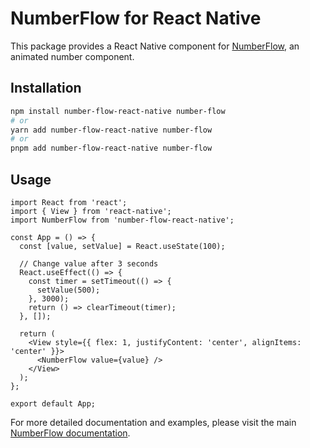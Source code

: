 # NumberFlow for React Native

This package provides a React Native component for [NumberFlow](https://number-flow.barvian.me/), an animated number component.

## Installation

```bash
npm install number-flow-react-native number-flow
# or
yarn add number-flow-react-native number-flow
# or
pnpm add number-flow-react-native number-flow
```

## Usage

```tsx
import React from 'react';
import { View } from 'react-native';
import NumberFlow from 'number-flow-react-native';

const App = () => {
  const [value, setValue] = React.useState(100);

  // Change value after 3 seconds
  React.useEffect(() => {
    const timer = setTimeout(() => {
      setValue(500);
    }, 3000);
    return () => clearTimeout(timer);
  }, []);

  return (
    <View style={{ flex: 1, justifyContent: 'center', alignItems: 'center' }}>
      <NumberFlow value={value} />
    </View>
  );
};

export default App;
```

For more detailed documentation and examples, please visit the main [NumberFlow documentation](https://number-flow.barvian.me).
